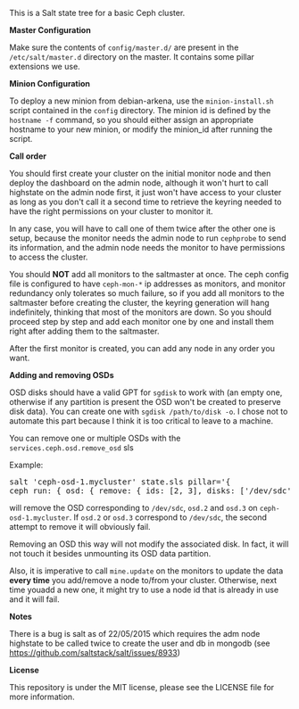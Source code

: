 This is a Salt state tree for a basic Ceph cluster.

<b>Master Configuration</b>

Make sure the contents of `config/master.d/` are present in the
`/etc/salt/master.d` directory on the master. It contains some pillar
extensions we use.

<b>Minion Configuration</b>

To deploy a new minion from debian-arkena, use the `minion-install.sh` script
contained in the `config` directory. The minion id is defined by the
`hostname -f` command, so you should either assign an appropriate hostname to
your new minion, or modify the minion_id after running the script.

<b>Call order</b>

You should first create your cluster on the initial monitor node and then
deploy the dashboard on the admin node, although it won't hurt to call
highstate on the admin node first, it just won't have access to your cluster as
long as you don't call it a second time to retrieve the keyring needed to have
the right permissions on your cluster to monitor it.

In any case, you will have to call one of them twice after the other one is
setup, because the monitor needs the admin node to run `cephprobe` to send
its information, and the admin node needs the monitor to have permissions to
access the cluster.

You should <b>NOT</b> add all monitors to the saltmaster at once. The ceph
config file is configured to have `ceph-mon-*` ip addresses as monitors, and
monitor redundancy only tolerates so much failure, so if you add all monitors
to the saltmaster before creating the cluster, the keyring generation will hang
indefinitely, thinking that most of the monitors are down. So you should proceed
step by step and add each monitor one by one and install them right after adding
them to the saltmaster.

After the first monitor is created, you can add any node in any order you want.

<b>Adding and removing OSDs</b>

OSD disks should have a valid GPT for `sgdisk` to work with (an empty one,
otherwise if any partition is present the OSD won't be created to preserve
disk data). You can create one with `sgdisk /path/to/disk -o`. I chose not to
automate this part because I think it is too critical to leave to a machine.

You can remove one or multiple OSDs with the `services.ceph.osd.remove_osd` sls

Example:
<pre>salt 'ceph-osd-1.mycluster' state.sls pillar='{
ceph_run: { osd: { remove: { ids: [2, 3], disks: ['/dev/sdc'] }}}}'</pre>
will remove the OSD corresponding to `/dev/sdc`, `osd.2` and `osd.3` on
`ceph-osd-1.mycluster`. If `osd.2` or `osd.3` correspond to `/dev/sdc`, the
second attempt to remove it will obviously fail.

Removing an OSD this way will not modify the associated disk. In fact, it will
not touch it besides unmounting its OSD data partition.

Also, it is imperative to call `mine.update` on the monitors to update the data
<b>every time</b> you add/remove a node to/from your cluster. Otherwise, next
time youadd a new one, it might try to use a node id that is already in use and
it will fail.

<b>Notes</b>

There is a bug is salt as of 22/05/2015 which requires the adm node highstate
to be called twice to create the user and db in mongodb (see
https://github.com/saltstack/salt/issues/8933)

<b>License</b>

This repository is under the MIT license, please see the LICENSE file for more
information.
